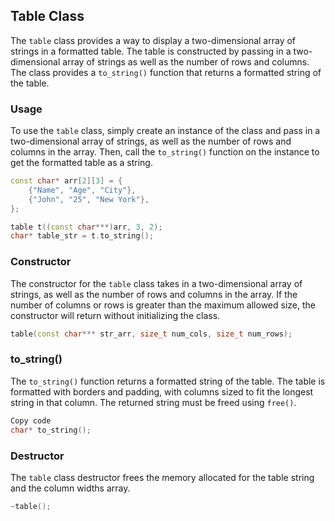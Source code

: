 ## Table Class
The `table` class provides a way to display a two-dimensional array of strings in a formatted table. The table is constructed by passing in a two-dimensional array of strings as well as the number of rows and columns. The class provides a `to_string()` function that returns a formatted string of the table.

### Usage
To use the `table` class, simply create an instance of the class and pass in a two-dimensional array of strings, as well as the number of rows and columns in the array. Then, call the `to_string()` function on the instance to get the formatted table as a string.

```c++
const char* arr[2][3] = {
    {"Name", "Age", "City"},
    {"John", "25", "New York"},
};

table t((const char***)arr, 3, 2);
char* table_str = t.to_string();
```

### Constructor
The constructor for the `table` class takes in a two-dimensional array of strings, as well as the number of rows and columns in the array. If the number of columns or rows is greater than the maximum allowed size, the constructor will return without initializing the class.

```c++
table(const char*** str_arr, size_t num_cols, size_t num_rows);
```

### to_string()
The `to_string()` function returns a formatted string of the table. The table is formatted with borders and padding, with columns sized to fit the longest string in that column. The returned string must be freed using `free()`.

```c++
Copy code
char* to_string();
```

### Destructor
The `table` class destructor frees the memory allocated for the table string and the column widths array.

```c++
~table();
```